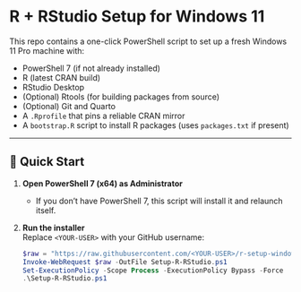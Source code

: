 # R + RStudio Setup for Windows 11

This repo contains a one-click PowerShell script to set up a fresh Windows 11 Pro machine with:

- PowerShell 7 (if not already installed)
- R (latest CRAN build)
- RStudio Desktop
- (Optional) Rtools (for building packages from source)
- (Optional) Git and Quarto
- A `.Rprofile` that pins a reliable CRAN mirror
- A `bootstrap.R` script to install R packages (uses `packages.txt` if present)

---

## 🚀 Quick Start

1. **Open PowerShell 7 (x64) as Administrator**  
   - If you don’t have PowerShell 7, this script will install it and relaunch itself.

2. **Run the installer**  
   Replace `<YOUR-USER>` with your GitHub username:

   ```powershell
   $raw = "https://raw.githubusercontent.com/<YOUR-USER>/r-setup-windows/main/Setup-R-RStudio.ps1"
   Invoke-WebRequest $raw -OutFile Setup-R-RStudio.ps1
   Set-ExecutionPolicy -Scope Process -ExecutionPolicy Bypass -Force
   .\Setup-R-RStudio.ps1
